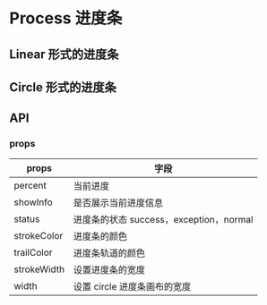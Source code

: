 # Process 进度条

## Linear 形式的进度条

<code src="../../components/process/demo/linear.tsx"></code>

## Circle 形式的进度条

<code src="../../components/process/demo/circle.tsx"></code>

## API

### props

| props       | 字段                                    |
| ----------- | --------------------------------------- |
| percent     | 当前进度                                |
| showInfo    | 是否展示当前进度信息                    |
| status      | 进度条的状态 success，exception，normal |
| strokeColor | 进度条的颜色                            |
| trailColor  | 进度条轨道的颜色                        |
| strokeWidth | 设置进度条的宽度                        |
| width       | 设置 circle 进度条画布的宽度            |
